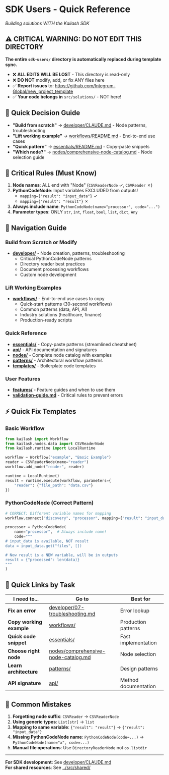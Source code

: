 # SDK Users - Quick Reference

*Building solutions WITH the Kailash SDK*

## ⚠️ CRITICAL WARNING: DO NOT EDIT THIS DIRECTORY
**The entire `sdk-users/` directory is automatically replaced during template sync.**
- ❌ **ALL EDITS WILL BE LOST** - This directory is read-only
- ❌ **DO NOT** modify, add, or fix ANY files here
- ✅ **Report issues** to: https://github.com/Integrum-Global/new_project_template
- ✅ **Your code belongs in** `src/solutions/` - NOT here!

## 🎯 Quick Decision Guide
- **"Build from scratch"** → [developer/CLAUDE.md](developer/CLAUDE.md) - Node patterns, troubleshooting
- **"Lift working example"** → [workflows/README.md](workflows/README.md) - End-to-end use cases
- **"Quick pattern"** → [essentials/README.md](essentials/README.md) - Copy-paste snippets
- **"Which node?"** → [nodes/comprehensive-node-catalog.md](nodes/comprehensive-node-catalog.md) - Node selection guide

## 🚨 Critical Rules (Must Know)
1. **Node names**: ALL end with "Node" (`CSVReaderNode` ✓, `CSVReader` ✗)
2. **PythonCodeNode**: Input variables EXCLUDED from outputs!
   - `mapping={"result": "input_data"}` ✓
   - `mapping={"result": "result"}` ✗
3. **Always include name**: `PythonCodeNode(name="processor", code="...")`
4. **Parameter types**: ONLY `str`, `int`, `float`, `bool`, `list`, `dict`, `Any`

## 📁 Navigation Guide

### **Build from Scratch or Modify**
- **[developer/](developer/)** - Node creation, patterns, troubleshooting
  - Critical PythonCodeNode patterns
  - Directory reader best practices
  - Document processing workflows
  - Custom node development

### **Lift Working Examples**
- **[workflows/](workflows/)** - End-to-end use cases to copy
  - Quick-start patterns (30-second workflows)
  - Common patterns (data, API, AI)
  - Industry solutions (healthcare, finance)
  - Production-ready scripts

### **Quick Reference**
- **[essentials/](essentials/)** - Copy-paste patterns (streamlined cheatsheet)
- **[api/](api/)** - API documentation and signatures
- **[nodes/](nodes/)** - Complete node catalog with examples
- **[patterns/](patterns/)** - Architectural workflow patterns
- **[templates/](templates/)** - Boilerplate code templates

### **User Features**
- **[features/](features/)** - Feature guides and when to use them
- **[validation-guide.md](validation-guide.md)** - Critical rules to prevent errors

## ⚡ Quick Fix Templates

### Basic Workflow
```python
from kailash import Workflow
from kailash.nodes.data import CSVReaderNode
from kailash.runtime import LocalRuntime

workflow = Workflow("example", "Basic Example")
reader = CSVReaderNode(name="reader")
workflow.add_node("reader", reader)

runtime = LocalRuntime()
result = runtime.execute(workflow, parameters={
    "reader": {"file_path": "data.csv"}
})
```

### PythonCodeNode (Correct Pattern)
```python
# CORRECT: Different variable names for mapping
workflow.connect("discovery", "processor", mapping={"result": "input_data"})

processor = PythonCodeNode(
    name="processor",  # Always include name!
    code="""
# input_data is available, NOT result
data = input_data.get("files", [])

# Now result is a NEW variable, will be in outputs
result = {"processed": len(data)}
"""
)
```

## 🔗 Quick Links by Task
| I need to... | Go to | Best for |
|--------------|-------|----------|
| **Fix an error** | [developer/07-troubleshooting.md](developer/07-troubleshooting.md) | Error lookup |
| **Copy working example** | [workflows/](workflows/) | Production patterns |
| **Quick code snippet** | [essentials/](essentials/) | Fast implementation |
| **Choose right node** | [nodes/comprehensive-node-catalog.md](nodes/comprehensive-node-catalog.md) | Node selection |
| **Learn architecture** | [patterns/](patterns/) | Design patterns |
| **API signature** | [api/](api/) | Method documentation |

## 🔴 Common Mistakes
1. **Forgetting node suffix**: `CSVReader` → `CSVReaderNode`
2. **Using generic types**: `List[str]` → `list`
3. **Mapping to same variable**: `{"result": "result"}` → `{"result": "input_data"}`
4. **Missing PythonCodeNode name**: `PythonCodeNode(code=...)` → `PythonCodeNode(name="x", code=...)`
5. **Manual file operations**: Use `DirectoryReaderNode` not `os.listdir`

---

**For SDK development**: See [developer/CLAUDE.md](developer/CLAUDE.md)  
**For shared resources**: See [../src/shared/](../src/shared/)